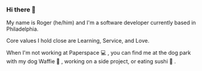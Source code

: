 ### Hi there 👋

My name is Roger (he/him) and I'm a software developer currently based in Philadelphia.

Core values I hold close are Learning, Service, and Love.

When I'm not working at Paperspace 💻 , you can find me at the dog park with my dog Waffie 🐶 , working on a side project, or eating sushi 🍣 .

<!--
**lamroger/lamroger** is a ✨ _special_ ✨ repository because its `README.md` (this file) appears on your GitHub profile.

Here are some ideas to get you started:

- 🔭 I’m currently working on ...
- 🌱 I’m currently learning ...
- 👯 I’m looking to collaborate on ...
- 🤔 I’m looking for help with ...
- 💬 Ask me about ...
- 📫 How to reach me: ...
- 😄 Pronouns: ...
- ⚡ Fun fact: ...
-->
